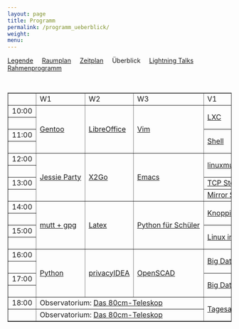 ```yaml
---
layout: page
title: Programm
permalink: /programm_ueberblick/
weight: 
menu: 
---
```

<a href="../programm_legende">Legende</a>&nbsp;&nbsp;&nbsp;&nbsp;
<a href="../programm_raumplan/">Raumplan</a>&nbsp;&nbsp;&nbsp;&nbsp;
<a href="../programm_zeitplan/">Zeitplan</a>&nbsp;&nbsp;&nbsp;&nbsp;
Überblick&nbsp;&nbsp;&nbsp;&nbsp;
<a href="../programm_lightning_talks">Lightning Talks</a>&nbsp;&nbsp;&nbsp;&nbsp;
<a href="../programm_rahmen">Rahmenprogramm</a>

<br />

<table border="1" style="white-space: nowrap">

<tr><td></td><td>W1</td><td>W2</td><td>W3</td><td>V1</td><td>V2</td><td>V3</td><td>V4</td><td></td></tr>

<tr><td>10:00</td>
<td rowspan="4"><a class="work" href="../programm/schmidt_stockmayer-gentoo">Gentoo</a></td>
<td rowspan="4"><a class="work" href="../programm/krug-libreoffice">LibreOffice</a></td>
<td rowspan="4"><a class="work" href="../programm/zimmer-vim">Vim</a></td>
<td rowspan="2"><a class="talk" href="../programm/brauner-lxc">LXC</a></td>
<td rowspan="2"><a class="talk" href="../programm/schiele-nixos">NixOS</a></td>
<td>            <a class="talk" href="../programm/uebele-bitcoin">Bitcoin</a></td>
<td rowspan="2"><a class="talk" href="../programm/schroeder-tex">TeX</a></td>
<td>10:00</td></tr>

<tr><td></td>
<td>            <a class="talk" href="../programm/weissensel-fish">fish</a></td>
<td></td></tr>

<tr><td>11:00</td>
<td rowspan="2"><a class="talk" href="../programm/koenig-bash">Shell</a></td>
<td rowspan="2"><a class="talk" href="../programm/guckes-muttgpg1">mutt&nbsp;+&nbsp;gpg</a></td>
<td>            <a class="talk" href="../programm/genannt-sshkey_distribution">sshkeydistribution</a></td>
<td rowspan="2"><a class="talk" href="../programm/engelmann-lyx">LyX</a></td>
<td>11:00</td></tr>

<tr><td>&nbsp;</td>
<td rowspan="7"><a class="light" href="../programm_lightning_talks">Lightning Talks</a></td>
<td></td></tr>

<tr><td>12:00</td>
<td rowspan="4"><a class="work" href="../programm/mundt_nachbauer-jessie_party">Jessie&nbsp;Party</a></td>
<td rowspan="4"><a class="work" href="../programm/graesing-x2go">X2Go</a></td>
<td rowspan="4"><a class="work" href="../programm/waelde-emacs">Emacs</a></td>
<td rowspan="2"><a class="talk" href="../programm/schiebel-linuxmuster">linuxmuster.net</a></td>
<td rowspan="2"><a class="talk" href="../programm/kockler-puppet1">Puppet&nbsp;I</a></td>
<td>            <a class="talk" href="../programm/imme-latex_verein">LaTeX&nbsp;im&nbsp;Verein</a></td>
<td>12:00</td></tr>

<tr><td></td>
<td>            <a class="talk" href="../programm/hofmann-lug_berlin">lug.berlin</a></td>
<td></td></tr>

<tr><td>13:00</td>
<td>            <a class="talk" href="../programm/seidel-tcp_stealth">TCP&nbsp;Stealth</a></td>
<td rowspan="2"><a class="talk" href="../programm/gietz-openldap">OpenLDAP</a></td>
<td rowspan="2"><a class="talk" href="../programm/pfeifle-pandoc">Dokumenten-KungFoo</a></td>
<td>13:00</td></tr>

<tr><td></td>
<td>            <a class="talk" href="../programm/reber-mirrorserver">Mirror&nbsp;Server</a></td>
<td></td></tr>

<tr><td>14:00</td>
<td rowspan="4"><a class="work" href="../programm/guckes-muttgpg2">mutt&nbsp;+&nbsp;gpg</a></td>
<td rowspan="4"><a class="work" href="../programm/nagel-latex">Latex</a></td>
<td rowspan="4"><a class="work" href="../programm/blechschmidt-python_schueler">Python&nbsp;f&uuml;r&nbsp;Sch&uuml;ler</a></td>
<td rowspan="2"><a class="talk" href="../programm/knopper-knoppix_raspi">Knoppix&nbsp;auf&nbsp;RasPi</a></td>
<td rowspan="2"><a class="talk" href="../programm/kockler-puppet2">Puppet&nbsp;II</a></td>
<td rowspan="2"><a class="talk" href="../programm/dinges-blender">Blender</a></td>
<td>14:00</td></tr>

<tr><td>&nbsp;</td>
<td></td></tr>

<tr><td>15:00</td>
<td rowspan="2"><a class="talk" href="../programm/gantikow-verkehrte_welt">Linux&nbsp;im&nbsp;HPC</a></td>


<td rowspan="2"><a class="talk" href="../programm/imme-latex_verein">steganography</a></td>

<td>            <a class="talk" href="../programm/kuestner_strohmaier-wueste_welle">Wüste&nbsp;Welle</a></td>
<td rowspan="2"><a class="talk" href="../programm/mundt-apt_install">apt&nbsp;install</a></td>
<td>15:00</td></tr>

<tr><td>&nbsp;</td>
<td>            <a class="talk" href="../programm/klaeren-computermuseum">Computermuseum</a></td>
<td></td></tr>

<tr><td>16:00</td>
<td rowspan="4"><a class="work" href="../programm/hrenka-python">Python</a></td>
<td rowspan="4"><a class="work" href="../programm/koelbel-privacyidea">privacyIDEA</a></td>
<td rowspan="4"><a class="work" href="../programm/knopper-openscad">OpenSCAD</a></td>
<td rowspan="2"><a class="talk" href="../programm/flebbe-bigdata1">Big&nbsp;Data&nbsp;I</a></td>
<td>            <a class="talk" href="../programm/behrla-lpic">LPIC</a></td>
<td rowspan="2"><a class="talk" href="../programm/schiele-aktuelles">Aktuelles</a></td>
<td rowspan="2"><a class="talk" href="../programm/pfeifle-pdfkungfoo">PDF-KungFoo</a></td>
<td>16:00</td></tr>

<tr><td>&nbsp;</td>
<td>            <a class="talk" href="../programm/hofmann-surfen">Sicher&nbsp;Surfen</a></td>
<td></td></tr>

<tr><td>17:00</td>
<td rowspan="2"><a class="talk" href="../programm/goetz-bigdata2">Big&nbsp;Data&nbsp;II</a></td>
<td rowspan="2"><a class="talk" href="../programm/blechschmidt-wireshark">Wireshark</a></td>
<td rowspan="2"><a class="talk" href="../programm/wege-rtfl">RTFL</a></td>
<td rowspan="2"><a class="talk" href="../programm/gantikow-elektroschrott">Elektroschrott</a></td>
<td>17:00</td></tr>

<tr><td>&nbsp;</td>
<td></td></tr>

<tr><td>18:00</td>
<td colspan="3">Observatorium: <a class="talk" href="../programm/gottschall-teleskop">Das&nbsp;80cm-Teleskop</a></td>
<td rowspan="2"><a class="talk" href="../programm/koenig-tagesabschluss">Tagesabschluss</a></td>
<td colspan="3" rowspan="2"> </td>
<td>18:00</td></tr>

<tr><td>&nbsp;</td>
<td colspan="3">Observatorium: <a class="talk" href="../programm/gottschall-teleskop">Das&nbsp;80cm-Teleskop</a></td>
<td></td></tr>


<!-- for some reason the next tag (to close the table) won't show up in the end... wtf? -->
</table>
